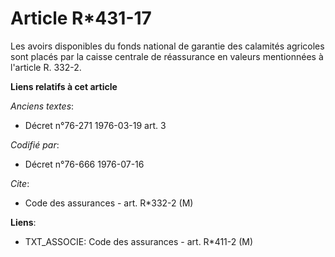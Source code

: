 # Article R*431-17

Les avoirs disponibles du fonds national de garantie des calamités agricoles sont placés par la caisse centrale de
réassurance en valeurs mentionnées à l'article R. 332-2.

**Liens relatifs à cet article**

_Anciens textes_:

  - Décret n°76-271 1976-03-19 art. 3

_Codifié par_:

  - Décret n°76-666 1976-07-16

_Cite_:

  - Code des assurances - art. R*332-2 (M)

**Liens**:

  - TXT_ASSOCIE: Code des assurances - art. R*411-2 (M)
